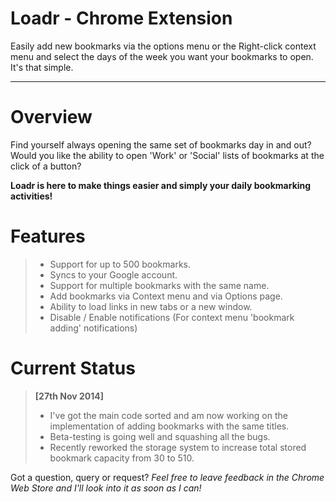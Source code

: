 Loadr - Chrome Extension
===================
Easily add new bookmarks via the options menu or the Right-click context menu and select the days of the week you want your bookmarks to open. It's that simple.

----------

Overview
=====
Find yourself always opening the same set of bookmarks day in and out? Would you like the ability to open 'Work' or 'Social' lists of bookmarks at the click of a button?

**Loadr is here to make things easier and simply your daily bookmarking activities!**

Features
======

> - Support for up to 500 bookmarks.
> - Syncs to your Google account.
> - Support for multiple bookmarks with the same name.
> - Add bookmarks via Context menu and via Options page.
> - Ability to load links in new tabs or a new window.
> - Disable / Enable notifications (For context menu 'bookmark adding' notifications)

Current Status
======
>**[27th Nov 2014]**
> - I've got the main code sorted and am now working on the implementation of adding bookmarks with the same titles.
> - Beta-testing is going well and squashing all the bugs.
> - Recently reworked the storage system to increase total stored bookmark capacity from 30 to 510.


Got a question, query or request?
*Feel free to leave feedback in the Chrome Web Store and I'll look into it as soon as I can!*
